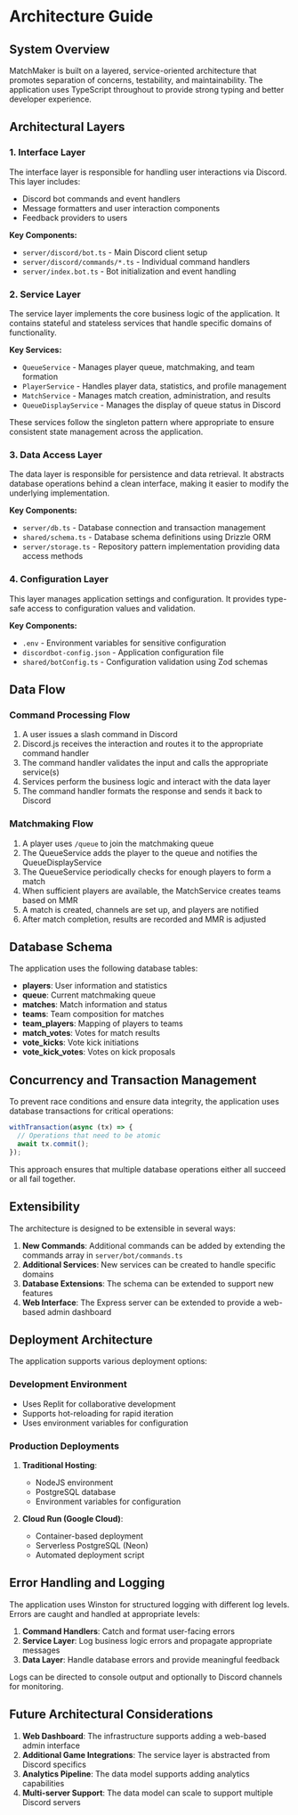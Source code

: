 # Architecture Guide

## System Overview

MatchMaker is built on a layered, service-oriented architecture that promotes separation of concerns, testability, and maintainability. The application uses TypeScript throughout to provide strong typing and better developer experience.

## Architectural Layers

### 1. Interface Layer

The interface layer is responsible for handling user interactions via Discord. This layer includes:

- Discord bot commands and event handlers
- Message formatters and user interaction components
- Feedback providers to users

**Key Components:**
- `server/discord/bot.ts` - Main Discord client setup
- `server/discord/commands/*.ts` - Individual command handlers
- `server/index.bot.ts` - Bot initialization and event handling

### 2. Service Layer

The service layer implements the core business logic of the application. It contains stateful and stateless services that handle specific domains of functionality.

**Key Services:**
- `QueueService` - Manages player queue, matchmaking, and team formation
- `PlayerService` - Handles player data, statistics, and profile management
- `MatchService` - Manages match creation, administration, and results
- `QueueDisplayService` - Manages the display of queue status in Discord

These services follow the singleton pattern where appropriate to ensure consistent state management across the application.

### 3. Data Access Layer

The data layer is responsible for persistence and data retrieval. It abstracts database operations behind a clean interface, making it easier to modify the underlying implementation.

**Key Components:**
- `server/db.ts` - Database connection and transaction management
- `shared/schema.ts` - Database schema definitions using Drizzle ORM
- `server/storage.ts` - Repository pattern implementation providing data access methods

### 4. Configuration Layer

This layer manages application settings and configuration. It provides type-safe access to configuration values and validation.

**Key Components:**
- `.env` - Environment variables for sensitive configuration
- `discordbot-config.json` - Application configuration file
- `shared/botConfig.ts` - Configuration validation using Zod schemas

## Data Flow

### Command Processing Flow

1. A user issues a slash command in Discord
2. Discord.js receives the interaction and routes it to the appropriate command handler
3. The command handler validates the input and calls the appropriate service(s)
4. Services perform the business logic and interact with the data layer
5. The command handler formats the response and sends it back to Discord

### Matchmaking Flow

1. A player uses `/queue` to join the matchmaking queue
2. The QueueService adds the player to the queue and notifies the QueueDisplayService
3. The QueueService periodically checks for enough players to form a match
4. When sufficient players are available, the MatchService creates teams based on MMR
5. A match is created, channels are set up, and players are notified
6. After match completion, results are recorded and MMR is adjusted

## Database Schema

The application uses the following database tables:

- **players**: User information and statistics
- **queue**: Current matchmaking queue
- **matches**: Match information and status
- **teams**: Team composition for matches
- **team_players**: Mapping of players to teams
- **match_votes**: Votes for match results
- **vote_kicks**: Vote kick initiations
- **vote_kick_votes**: Votes on kick proposals

## Concurrency and Transaction Management

To prevent race conditions and ensure data integrity, the application uses database transactions for critical operations:

```typescript
withTransaction(async (tx) => {
  // Operations that need to be atomic
  await tx.commit();
});
```

This approach ensures that multiple database operations either all succeed or all fail together.

## Extensibility

The architecture is designed to be extensible in several ways:

1. **New Commands**: Additional commands can be added by extending the commands array in `server/bot/commands.ts`
2. **Additional Services**: New services can be created to handle specific domains
3. **Database Extensions**: The schema can be extended to support new features
4. **Web Interface**: The Express server can be extended to provide a web-based admin dashboard

## Deployment Architecture

The application supports various deployment options:

### Development Environment

- Uses Replit for collaborative development
- Supports hot-reloading for rapid iteration
- Uses environment variables for configuration

### Production Deployments

1. **Traditional Hosting**:
   - NodeJS environment
   - PostgreSQL database
   - Environment variables for configuration

2. **Cloud Run (Google Cloud)**:
   - Container-based deployment
   - Serverless PostgreSQL (Neon)
   - Automated deployment script

## Error Handling and Logging

The application uses Winston for structured logging with different log levels. Errors are caught and handled at appropriate levels:

1. **Command Handlers**: Catch and format user-facing errors
2. **Service Layer**: Log business logic errors and propagate appropriate messages
3. **Data Layer**: Handle database errors and provide meaningful feedback

Logs can be directed to console output and optionally to Discord channels for monitoring.

## Future Architectural Considerations

1. **Web Dashboard**: The infrastructure supports adding a web-based admin interface
2. **Additional Game Integrations**: The service layer is abstracted from Discord specifics
3. **Analytics Pipeline**: The data model supports adding analytics capabilities
4. **Multi-server Support**: The data model can scale to support multiple Discord servers